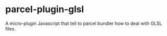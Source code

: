 # parcel-plugin-glsl
A micro-plugin Javascript that tell to parcel bundler how to deal with GLSL files.
